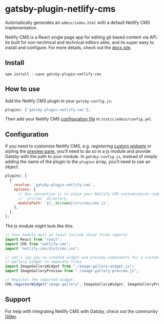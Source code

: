 # gatsby-plugin-netlify-cms

Automatically generates an `admin/index.html` with a default Netlify CMS implementation.

Netlify CMS is a React single page app for editing git based content via API.
Its built for non-technical and technical editors alike, and its super easy to
install and configure. For more details, check out the [docs
site](https://netlifycms.org).

## Install

`npm install --save gatsby-plugin-netlify-cms`

## How to use

Add the Netlify CMS plugin in your `gatsby-config.js`:

```javascript
plugins: [`gatsby-plugin-netlify-cms`];
```

Then add your Netlify CMS [configuration
file](https://www.netlifycms.org/docs/add-to-your-site/#configuration) in
`static/admin/config.yml`.

## Configuration

If you need to customize Netlify CMS, e.g. registering [custom
widgets](https://www.netlifycms.org/docs/custom-widgets/#registerwidget) or
styling the [preview
pane](https://www.netlifycms.org/docs/customization/#registerpreviewstyle),
you'll need to do so in a js module and provide Gatsby with the path to your
module. In `gatsby-config.js`, instead of simply adding the name of the plugin
to the `plugins` array, you'll need to use an object:

```javascript
plugins: [
  {
    resolve: `gatsby-plugin-netlify-cms`,
    options: {
      // One convention is to place your Netlify CMS customization code in a
      // `src/cms` directory.
      modulePath: `${__dirname}/src/cms/cms.js`,
    },
  },
];
```

The js module might look like this:

```javascript
// Your module must at least include these three imports
import React from "react";
import CMS from "netlify-cms";
import "netlify-cms/dist/cms.css";

// Let's say you've created widget and preview components for a custom image
// gallery widget in separate files
import ImageGalleryWidget from "./image-gallery-widget.js";
import ImageGalleryPreview from "./image-gallery-preview.js";

// Register the imported widget:
CMS.registerWidget("image-gallery", ImageGalleryWidget, ImageGalleryPreview);
```

## Support

For help with integrating Netlify CMS with Gatsby, check out the community
[Gitter](https://gitter.im/netlify/netlifycms).

